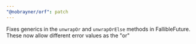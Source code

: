 ```yaml
---
"@nobrayner/orf": patch
---
```


Fixes generics in the `unwrapOr` and `unwrapOrElse` methods in FallibleFuture. These now allow different error values as the "or"
